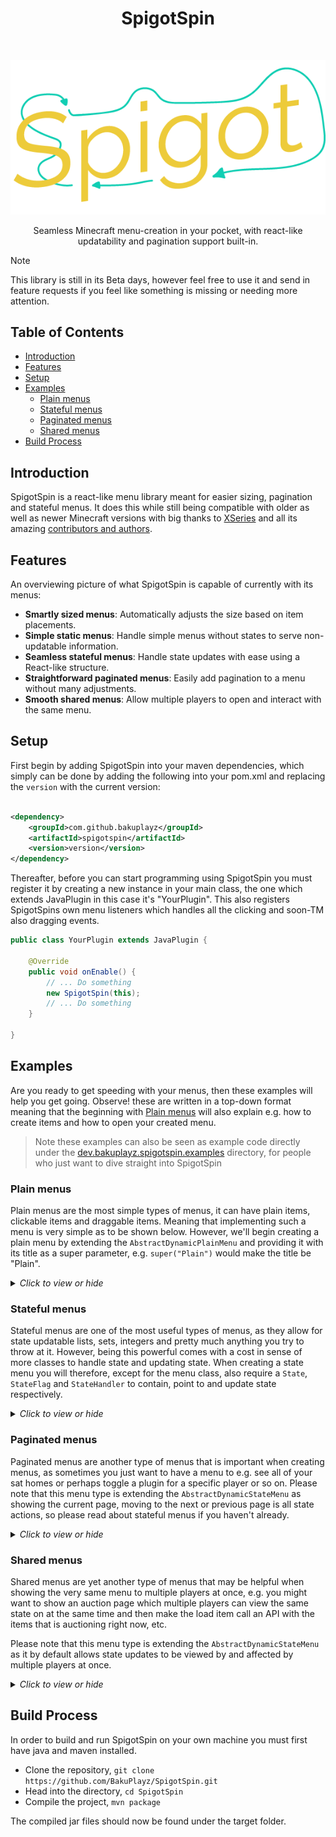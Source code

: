 <h1 align="center"> SpigotSpin </h1> <br>
<p align="center">
    <img alt="SpigotSpin" title="SpigotSpin" src="assets/spigot_spin_logo.png">
</p>

<p align="center">
  Seamless Minecraft menu-creation in your pocket, with react-like updatability and pagination support built-in.
</p>

> [!Note]
> This library is still in its Beta days, however feel free to use it and send in feature requests if
> you feel like something is missing or needing more attention.

## Table of Contents

- [Introduction](#introduction)
- [Features](#features)
- [Setup](#setup)
- [Examples](#examples)
    - [Plain menus](#plain-menus)
    - [Stateful menus](#stateful-menus)
    - [Paginated menus](#paginated-menus)
    - [Shared menus](#shared-menus)
- [Build Process](#build-process)

## Introduction

SpigotSpin is a react-like menu library meant for easier sizing, pagination and stateful menus. It does this while still
being compatible with older as well as newer Minecraft versions with big thanks
to [XSeries](https://github.com/CryptoMorin/XSeries) and all its
amazing [contributors and authors](https://github.com/CryptoMorin/XSeries/graphs/contributors).

## Features

An overviewing picture of what SpigotSpin is capable of currently with its menus:

* **Smartly sized menus**: Automatically adjusts the size based on item placements.
* **Simple static menus**: Handle simple menus without states to serve non-updatable information.
* **Seamless stateful menus**: Handle state updates with ease using a React-like structure.
* **Straightforward paginated menus**: Easily add pagination to a menu without many adjustments.
* **Smooth shared menus**: Allow multiple players to open and interact with the same menu.

## Setup

First begin by adding SpigotSpin into your maven dependencies, which simply can be done by adding the following into
your pom.xml and replacing the `version` with the current version:

```xml

<dependency>
    <groupId>com.github.bakuplayz</groupId>
    <artifactId>spigotspin</artifactId>
    <version>version</version>
</dependency>
```

Thereafter, before you can start programming using SpigotSpin you must register it by creating a new instance in your
main class, the one which extends JavaPlugin in this case it's "YourPlugin". This also registers SpigotSpins own menu
listeners which handles all the clicking and soon-TM also dragging events.

```java
public class YourPlugin extends JavaPlugin {

    @Override
    public void onEnable() {
        // ... Do something
        new SpigotSpin(this);
        // ... Do something
    }

}
```

## Examples

Are you ready to get speeding with your menus, then these examples will help you get going. Observe! these are written
in a top-down format meaning that the beginning with [Plain menus](#plain-menus) will also explain e.g. how to create
items and how to open your created menu.

> Note these examples can also be seen as example code directly under
> the
> [dev.bakuplayz.spigotspin.examples](https://github.com/BakuPlayz/SpigotSpin/tree/main/src/main/java/dev/bakuplayz/spigotspin/examples)
> directory, for people who just want to dive straight into SpigotSpin

### Plain menus

Plain menus are the most simple types of menus, it can have plain items, clickable items and draggable items. Meaning
that implementing such a menu is very simple as to be shown below. However, we'll begin creating a plain menu by
extending the `AbstractDynamicPlainMenu` and providing it with its title as a super parameter,
e.g. `super("Plain")` would make the title be "Plain".

<details>
  <summary><i>Click to view or hide</i></summary>
  <br>

Furthermore, as can also be seen below we must declare an `setItems()` method where we set our inventory items
which is placed right before the player opens the menu `ExamplePlain.open(Player player)`. In this case we have a
clickable item named `ExampleItem`, which executes `(item) -> LOGGER.info(String.valueOf(item.getPosition()))`
when clicked on by the player. Which simply just logs the position of the item in the inventory, which would be 9.
<br>
<br>

```java
public final class ExamplePlain extends AbstractDynamicPlainMenu {

    public static final Logger LOGGER = Logger.getLogger("ExamplePlain");


    public ExamplePlain() {
        super("Plain");
    }


    @Override
    public void setItems() {
        setItem(9, new ExampleItem(), (item) -> LOGGER.info(String.valueOf(item.getPosition())));
    }

}

```

#### Creating an item

As can be seen above we have already added a new item to our `ExamplePlain` menu by calling the `setItem()`
method in our `setItems()` method. However, we've not covered how these items are to be created. The following shows
us creating our `ExampleItem` with a name of "Test" and a multi-version supported material Anvil, meaning it would
show up as an Anvil item with that same name. In addition to this we also declare it as an ClickableItem, which as
explained above make us able to perform click-specific functionality when a player clicks it.
<br>

```java
import items.menu.abstraction.com.github.bakuplayz.spigotspin.ClickableItem;

public final class ExampleItem extends ClickableItem {

    public ExampleItem() {
        setName("Test");
        setMaterial(XMaterial.ANVIL);
    }

}
```

Please note that only `XMaterial` are supported as materials inside SpigotSpin, due to the nature of SpigotSpin
supporting multiple versions (1.8 -> 1.20.6) equally.

#### Opening the menu

Now you can simply make a command, block listener or whatever call the `ExamplePlain.open(player)` in-order to make
the given player open your newly created menu. Are you ready for some cool 😎 state menus? Then check the next section.

</details>

### Stateful menus

Stateful menus are one of the most useful types of menus, as they allow for state updatable lists, sets, integers and
pretty much anything you try to throw at it. However, being this powerful comes with a cost in sense of more classes to
handle state and updating state. When creating a state menu you will therefore, except for the menu class, also require
a `State`, `StateFlag` and `StateHandler` to contain, point to and update state respectively.

<details>
  <summary><i>Click to view or hide</i></summary>
  <br>

We begin by defining our `State` for which will contain or hold our state, as can be seen above, which in this case
is our count. In addition to this count we also make it generate getters and setters for all the fields by defining it
on the class using [Lombok](https://projectlombok.org/). This is done since we don't want to directly affect our count
inside the class, but rather update it using our setter as we'll see soon.
<br>
<br>

```java
import state.menus.menu.abstraction.com.github.bakuplayz.spigotspin.MenuState;

@Getter
@Setter
public final class ExampleState implements MenuState {

    private int count;

}
```

#### Creating a StateFlag

Secondly, we create this enum-like class, `StateFlag` where we define flags for our states, so in this case we only
create one for `count` by giving it the name `COUNT`. Where we also define this `COUNT` to one. However,
note that this value doesn't really matter as long as they are unique.
<br>

```java
public final class ExampleStateFlag {

    public static final int COUNT = 1;

}
```

An example of two or more of these state flags would then be as follows:
<br>

```java
public final class AnotherExampleStateFlag {

    public static final int COUNT = 1;

    public static final int SECOND_COUNT = 2;

    // ... And so on

}
```

#### Creating an StateHandler

Continuing on, we need an `StateHandler` which will update our state so that our items will get notified when a
state changed and so on. The idea of this state handler is quite simple, it basically begins in the constructor where
you define a `MenuStateObserver` for your given state, in this case `ExampleState`, as well as creating a new instance
for the state `new ExampleState()` or rather creating an initial state and sending that through to the parent.

Moreover, you define the `onUpdateState` method, for which takes in a partial state `P` of our full
state `ExampleState`, meaning that if we update our count we'll then receive this as a partial state `P` into
our `onUpdateState` method. Then when given this partial state we match on the flag, so in this case we would match on
the `ExampleStateeFlag.COUNT` as the count state received an update that we then want to apply using
the `state.setCount(infer(partialState))`.

In addition to these two steps, you should also define a helper function inside your `StateHandler` which makes updating
the state more readable when working with the menu. This can be done as seen in the `incrementCounter` method which as
the name suggests increments the counter, by first inferring the type from `state.getCount()`, providing an update
function `(counter) -> counter + 1` which provides the count state as a parameter and applies the function on it, and
finally the flag is sent to tell all state items that an update to the counter just happened.

<details>
  <summary><i>Click to view or hide a note about the infer method used in the code below</i></summary>
<br>
You might ask why the partial state is wrapped inside an `infer` method, and that's just to simplify your development
and making it easier to maybe switch types later since it will 'infer' it rather than having it be
e.g. `state.setCount((Integer) partialState)`. Which would then provide you with plenty of errors if you made count to
be a set all of a sudden.
</details>
<br>

```java
import state.menus.menu.abstraction.com.github.bakuplayz.spigotspin.MenuStateHandler;
import state.menus.menu.abstraction.com.github.bakuplayz.spigotspin.MenuStateObserver;

import org.jetbrains.annotations.NotNull;

public final class ExampleStateHandler extends MenuStateHandler<ExampleState, MenuStateObserver<ExampleState>> {

    public ExampleStateHandler(@NotNull MenuStateObserver<ExampleState> observer) {
        super(observer, new ExampleState());
    }


    public void incrementCounter() {
        updateState(state.getCount(), (counter) -> counter + 1, ExampleStateFlag.COUNT);
    }


    @Override
    public <P> ExampleState onUpdateState(@NotNull P partialState, int flag) {
        if (flag == ExampleStateFlag.COUNT) {
            state.setCount(infer(partialState));
        }

        // ... And so on

        return state;
    }

}
```

#### Creating an StateItem

Furthermore, you might also want to create a state item. This can be done by currently extending either `StateItem`
or `ClickableStateItem`. You then construct it by using the different setters provided such as `setName` which sets the
display name of the item or `setMaterial` which sets the material of the item. However, once again note that only
XMaterial is allowed as material as SpigotSpin tries to support legacy to newer versions at the same time.

However, when working with state items you also get the `update` method which will receive updates whenever the given
state or states we later provide in our menu occur. Meaning that if our count updates then we'll receive the state of
the newly updated count which we then in this case use to change the color to `Count: <number>`.
<br>

```java
import state.items.menu.abstraction.com.github.bakuplayz.spigotspin.ClickableStateItem;

import org.jetbrains.annotations.NotNull;

public final class ExampleItem extends ClickableStateItem<ExampleState> {

    public ExampleItem(@NotNull String name) {
        setName(String.format("&e%s", name));
        setMaterial(XMaterial.ANVIL);
    }


    @Override
    public void update(@NotNull ExampleState state, int flag) {
        setLore(String.format("Count: %d", state.getCount()));
    }

}

```

#### Creating the StateMenu

Lastly, we create the menu that depend on the `State`, `StateFlag` and `StateHandler` and uses `StateItem` which we
explained and created above. Here we once again set our items using the `setItems()` method, however when we use
the `setItem()` method you might observe that we also include a lambda-function with our item as an argument as well as
a flag at the end. This is due to the fact that when we provide a `ClickItem` we must also provide an `ClickableAction`
which is performed once a player clicks on it as explained above under [creating an item](#creating-an-item). And then
the flag or flags are given to make the `StateItem` listen for changes to these states via these flags.
<br>

```java
import menus.menu.abstraction.com.github.bakuplayz.spigotspin.AbstractDynamicStateMenu;

public final class ExampleStateMenu extends AbstractDynamicStateMenu<ExampleState> {

    private final ExampleStateHandler stateHandler;


    public ExampleStateMenu() {
        super("State example");
        this.stateHandler = new ExampleStateHandler(this);
    }


    @Override
    public void setItems() {
        setItem(9, new ExampleItem("Test item"), (item) -> stateHandler.incrementCounter(), ExampleStateFlag.COUNT);
    }

}
```

</details>

### Paginated menus

Paginated menus are another type of menus that is important when creating menus, as sometimes you just want to have a
menu to e.g. see all of your sat homes or perhaps toggle a plugin for a specific player or so on. Please note that this
menu type is extending the `AbstractDynamicStateMenu` as showing the current page, moving to the next or previous page
is all state actions, so please read about stateful menus if you haven't already.

<details>
  <summary><i>Click to view or hide</i></summary>
<br>

This time we begin by creating the menu immediately instead of creating all the between steps that are shown under
the [Stateful menus](#stateful-menus) as it to this point is exactly the same. So if you want to configure your state
further or learn more about how these paginated menus work then head on over to there.
<br>
<br>

The only difference between the `AbstractDynamicStateMenu` and `AbstractDynamicPaginatedMenu` is the `getItemsAmount()`
and `loadItem()` methods, which define how many items we have in our pagination and how to render these respectively.
However, there are more things you can change but are not required to such as `isFramePosition()` to define how the
frame around the items should be rendered which directly changes the amount of items there shall be on each page.
Further, you can also define your own `getPreviousItem()`, `getCurrentItem()` and `getNextItem()` which are the
indicators at the bottom of each page to head back, see the current or go to the next page respectively.
<br>
<br>

```java
import menus.menu.abstraction.com.github.bakuplayz.spigotspin.AbstractDynamicPaginatedMenu;
import org.jetbrains.annotations.NotNull;

import java.util.Arrays;
import java.util.List;

public final class ExamplePaginated extends AbstractDynamicPaginatedMenu<ExampleState, ExampleStateHandler> {


    private final List<String> items = Arrays.asList("Hello", "World!");


    public ExamplePaginated() {
        super("Paginated example");
    }


    @Override
    public int getItemsAmount() {
        return items.size();
    }


    @NotNull
    @Override
    public Item loadItem(int itemPosition, int inventoryPosition, int page, int displayPage) {
        return new ExampleItem(items.get(itemPosition * displayPage));
    }

}
```

</details>

### Shared menus

Shared menus are yet another type of menus that may be helpful when showing the very same menu to multiple players at
once, e.g. you might want to show an auction page which multiple players can view the same state on at the same time and
then make the load item call an API with the items that is auctioning right now, etc.

Please note that this menu type is extending the `AbstractDynamicStateMenu` as it by default allows state updates to be
viewed by and affected by multiple players at once.

<details>
  <summary><i>Click to view or hide</i></summary>
<br>

This time we will once again begin by creating the menu immediately instead of creating all the between steps that are
shown under the [Stateful menus](#stateful-menus) as it to this point is exactly the same. So if you want to configure
your state further or learn more about how these paginated menus work then head on over to there.  
<br><br>
The only difference between the `AbstractDynamicStateMenu` and `AbstractDynamicSharedMenu` is that the shared menu
doesn't allow calls to the `open()` method, instead it uses the `join(identifier)` method which takes in an identifier
that is then joinable by multiple players using the very same identifier. Changing this identifier would allow for
another subtype of menus that share state for multiple players.
<br><br>

> However, note that when the last player has left the menu the state and everything manipulated inside of it will be
> thrown away and removed by SpigotSpin. So don't be mistaken by this behaviour if you are meet by this during
> development. Also note, that this is subject to change later so that a menu can be persisted even though all players
> leave and some other modifications are also missing such as limiting which player is allowed to click at a specific
> item and so on as well.

If you want to see the specific example code for this head to the directory for this example, which is found under
the [shared directory](https://github.com/BakuPlayz/SpigotSpin/tree/main/src/main/java/dev/bakuplayz/spigotspin/examples/shared).

</details>

## Build Process

In order to build and run SpigotSpin on your own machine you must first have java and maven installed.

* Clone the repository, `git clone https://github.com/BakuPlayz/SpigotSpin.git`
* Head into the directory, `cd SpigotSpin`
* Compile the project, `mvn package`

The compiled jar files should now be found under the target folder. 
